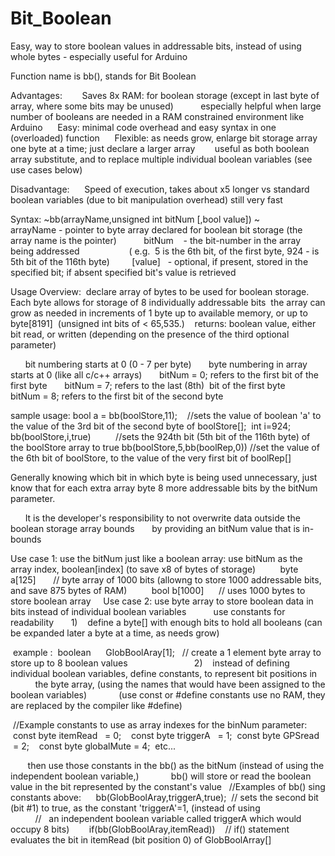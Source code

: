 # Bit_Boolean
Easy, way to store boolean values in addressable bits, instead of using whole bytes - especially useful for Arduino 

Function name is bb(), stands for Bit Boolean

Advantages:  
     Saves 8x RAM: for boolean storage (except in last byte of array, where some bits may be unused) 
          especially helpful when large number of booleans are needed in a RAM constrained environment like Arduino
     Easy: minimal code overhead and easy syntax in one (overloaded) function 
     Flexible: as needs grow, enlarge bit storage array one byte at a time; just declare a larger array  
     useful as both boolean array substitute, and to replace multiple individual boolean variables (see use cases below)

Disadvantage:
     Speed of execution, takes about x5 longer vs standard boolean variables (due to bit manipulation overhead) still very fast  

Syntax: ~bb(arrayName,unsigned int bitNum [,bool value]) ~ 
        arrayName - pointer to byte array declared for boolean bit storage (the array name is the pointer)   
        bitNum    - the bit-number in the array being addressed  
                 ( e.g.  5 is the 6th bit, of the first byte, 924 - is 5th bit of the 116th byte)
        [value]   - optional, if present, stored in the specified bit; if absent specified bit's value is retrieved       

Usage Overview: 
 declare array of bytes to be used for boolean storage. Each byte allows for storage of 8 individually addressable bits 
 the array can grow as needed in increments of 1 byte up to available memory, or up to byte[8191] 
 (unsigned int bits of < 65,535.) 
 
 returns: boolean value, either bit read, or written (depending on the presence of the third optional parameter)

      bit numbering starts at 0 (0 - 7 per byte) 
      byte numbering in array starts at 0 (like all c/c++ arrays) 
      bitNum = 0; refers to the first bit of the first byte 
      bitNum = 7; refers to the last (8th)  bit of the first byte   
      bitNum = 8; refers to the first bit of the second byte 

sample usage: 
bool a = bb(boolStore,11);    //sets the value of boolean 'a' to the value of the 3rd bit of the second byte of boolStore[];
 int i=924;
bb(boolStore,i,true)          //sets the 924th bit (5th bit of the 116th byte) of the boolStore array to true 
bb(boolStore,5,bb(boolRep,0)) //set the value of the 6th bit of boolStore, to the value of the very first bit of boolRep[]

Generally knowing which bit in which byte is being used unnecessary, just know that for each extra array byte 8 more addressable bits by the bitNum parameter.

      It is the developer's responsibility to not overwrite data outside the boolean storage array bounds 
      by providing an bitNum value that is in-bounds  

Use case 1: use the bitNum just like a boolean array: use bitNum as the array index, boolean[index] 
(to save x8 of bytes of storage) 
         byte a[125]       // byte array of 1000 bits (allowng to store 1000 addressable bits, and save 875 bytes of RAM)
         bool b[1000]      // uses 1000 bytes to store boolean array 
   
Use case 2: use byte array to store boolean data in bits instead of individual boolean variables 
          use constants for readability  
 
  1)    define a byte[] with enough bits to hold all booleans (can be expanded later a byte at a time, as needs grow)

 example :
 boolean      GlobBoolAray[1];   // create a 1 element byte array to store up to 8 boolean values
                       
  2)    instead of defining individual boolean variables, define constants, to represent bit positions in 
            the byte array, (using the names that would have been assigned to the boolean variables) 
            (use const or #define constants use no RAM, they are replaced by the compiler like #define)

 //Example constants to use as array indexes for the binNum parameter: 
 const byte itemRead   = 0;  
 const byte triggerA   = 1; 
 const byte GPSread    = 2;  
 const byte globalMute = 4; 
 etc...

       then use those constants in the bb() as the bitNum (instead of using the independent boolean variable,) 
            bb() will store or read the boolean value in the bit represented by the constant's value 
  
//Examples of bb() sing constants above:  
   bb(GlobBoolAray,triggerA,true);  // sets the second bit (bit #1) to true, as the constant 'triggerA'=1, (instead of using
                                    //   an independent boolean variable called triggerA which would occupy 8 bits) 
    
   if(bb(GlobBoolAray,itemRead))    // if() statement evaluates the bit in itemRead (bit position 0) of GlobBoolArray[]  
   
